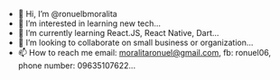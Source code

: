 - 👋 Hi, I’m @ronuelbmoralita
- 👀 I’m interested in learning new tech...
- 🌱 I’m currently learning React.JS, React Native, Dart...
- 💞️ I’m looking to collaborate on small business or organization...
- 📫 How to reach me email: moralitaronuel@gmail.com, fb: ronuel06, phone number: 09635107622...

<!---
ronuelbmoralita/ronuelbmoralita is a ✨ special ✨ repository because its `README.md` (this file) appears on your GitHub profile.
You can click the Preview link to take a look at your changes.
--->
